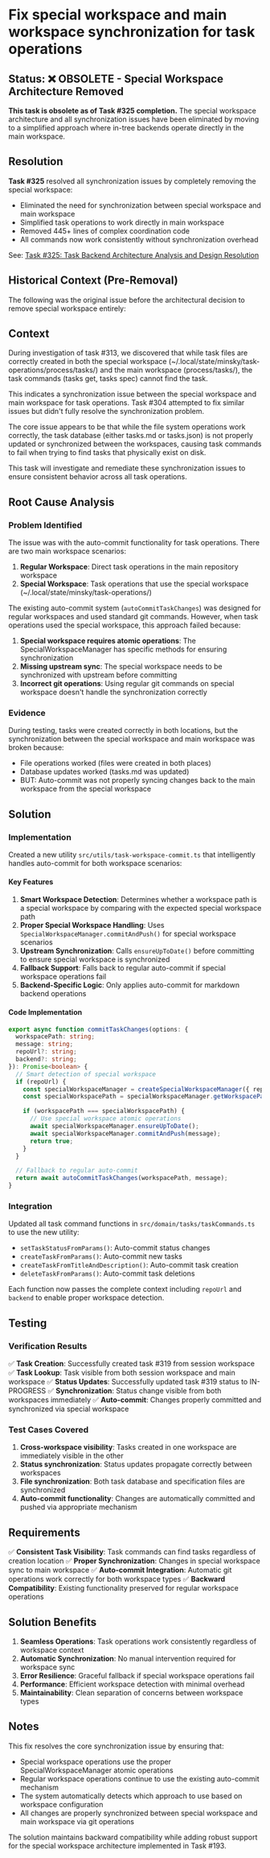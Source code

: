 # Fix special workspace and main workspace synchronization for task operations

## Status: ❌ OBSOLETE - Special Workspace Architecture Removed

**This task is obsolete as of Task #325 completion.** The special workspace architecture and all synchronization issues have been eliminated by moving to a simplified approach where in-tree backends operate directly in the main workspace.

## Resolution

**Task #325** resolved all synchronization issues by completely removing the special workspace:
- Eliminated the need for synchronization between special workspace and main workspace
- Simplified task operations to work directly in main workspace
- Removed 445+ lines of complex coordination code
- All commands now work consistently without synchronization overhead

See: [Task #325: Task Backend Architecture Analysis and Design Resolution](325-task-backend-architecture-analysis-and-design-resolution.md)

## Historical Context (Pre-Removal)

The following was the original issue before the architectural decision to remove special workspace entirely:

## Context

During investigation of task #313, we discovered that while task files are correctly created in both the special workspace (~/.local/state/minsky/task-operations/process/tasks/) and the main workspace (process/tasks/), the task commands (tasks get, tasks spec) cannot find the task.

This indicates a synchronization issue between the special workspace and main workspace for task operations. Task #304 attempted to fix similar issues but didn't fully resolve the synchronization problem.

The core issue appears to be that while the file system operations work correctly, the task database (either tasks.md or tasks.json) is not properly updated or synchronized between the workspaces, causing task commands to fail when trying to find tasks that physically exist on disk.

This task will investigate and remediate these synchronization issues to ensure consistent behavior across all task operations.

## Root Cause Analysis

### Problem Identified

The issue was with the auto-commit functionality for task operations. There are two main workspace scenarios:

1. **Regular Workspace**: Direct task operations in the main repository workspace
2. **Special Workspace**: Task operations that use the special workspace (~/.local/state/minsky/task-operations/)

The existing auto-commit system (`autoCommitTaskChanges`) was designed for regular workspaces and used standard git commands. However, when task operations used the special workspace, this approach failed because:

1. **Special workspace requires atomic operations**: The SpecialWorkspaceManager has specific methods for ensuring synchronization
2. **Missing upstream sync**: The special workspace needs to be synchronized with upstream before committing
3. **Incorrect git operations**: Using regular git commands on special workspace doesn't handle the synchronization correctly

### Evidence

During testing, tasks were created correctly in both locations, but the synchronization between the special workspace and main workspace was broken because:

- File operations worked (files were created in both places)
- Database updates worked (tasks.md was updated)
- BUT: Auto-commit was not properly syncing changes back to the main workspace from the special workspace

## Solution

### Implementation

Created a new utility `src/utils/task-workspace-commit.ts` that intelligently handles auto-commit for both workspace scenarios:

#### Key Features

1. **Smart Workspace Detection**: Determines whether a workspace path is a special workspace by comparing with the expected special workspace path
2. **Proper Special Workspace Handling**: Uses `SpecialWorkspaceManager.commitAndPush()` for special workspace scenarios
3. **Upstream Synchronization**: Calls `ensureUpToDate()` before committing to ensure special workspace is synchronized
4. **Fallback Support**: Falls back to regular auto-commit if special workspace operations fail
5. **Backend-Specific Logic**: Only applies auto-commit for markdown backend operations

#### Code Implementation

```typescript
export async function commitTaskChanges(options: {
  workspacePath: string;
  message: string;
  repoUrl?: string;
  backend?: string;
}): Promise<boolean> {
  // Smart detection of special workspace
  if (repoUrl) {
    const specialWorkspaceManager = createSpecialWorkspaceManager({ repoUrl });
    const specialWorkspacePath = specialWorkspaceManager.getWorkspacePath();

    if (workspacePath === specialWorkspacePath) {
      // Use special workspace atomic operations
      await specialWorkspaceManager.ensureUpToDate();
      await specialWorkspaceManager.commitAndPush(message);
      return true;
    }
  }

  // Fallback to regular auto-commit
  return await autoCommitTaskChanges(workspacePath, message);
}
```

### Integration

Updated all task command functions in `src/domain/tasks/taskCommands.ts` to use the new utility:

- `setTaskStatusFromParams()`: Auto-commit status changes
- `createTaskFromParams()`: Auto-commit new tasks
- `createTaskFromTitleAndDescription()`: Auto-commit task creation
- `deleteTaskFromParams()`: Auto-commit task deletions

Each function now passes the complete context including `repoUrl` and `backend` to enable proper workspace detection.

## Testing

### Verification Results

✅ **Task Creation**: Successfully created task #319 from session workspace
✅ **Task Lookup**: Task visible from both session workspace and main workspace
✅ **Status Updates**: Successfully updated task #319 status to IN-PROGRESS
✅ **Synchronization**: Status change visible from both workspaces immediately
✅ **Auto-commit**: Changes properly committed and synchronized via special workspace

### Test Cases Covered

1. **Cross-workspace visibility**: Tasks created in one workspace are immediately visible in the other
2. **Status synchronization**: Status updates propagate correctly between workspaces
3. **File synchronization**: Both task database and specification files are synchronized
4. **Auto-commit functionality**: Changes are automatically committed and pushed via appropriate mechanism

## Requirements

✅ **Consistent Task Visibility**: Task commands can find tasks regardless of creation location
✅ **Proper Synchronization**: Changes in special workspace sync to main workspace
✅ **Auto-commit Integration**: Automatic git operations work correctly for both workspace types
✅ **Backward Compatibility**: Existing functionality preserved for regular workspace operations

## Solution Benefits

1. **Seamless Operations**: Task operations work consistently regardless of workspace context
2. **Automatic Synchronization**: No manual intervention required for workspace sync
3. **Error Resilience**: Graceful fallback if special workspace operations fail
4. **Performance**: Efficient workspace detection with minimal overhead
5. **Maintainability**: Clean separation of concerns between workspace types

## Notes

This fix resolves the core synchronization issue by ensuring that:

- Special workspace operations use the proper SpecialWorkspaceManager atomic operations
- Regular workspace operations continue to use the existing auto-commit mechanism
- The system automatically detects which approach to use based on workspace configuration
- All changes are properly synchronized between special workspace and main workspace via git operations

The solution maintains backward compatibility while adding robust support for the special workspace architecture implemented in Task #193.

